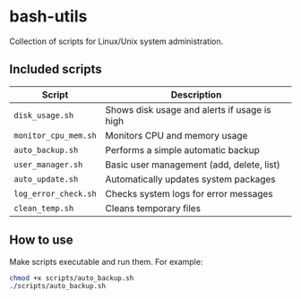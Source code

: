 # bash-utils

Collection of scripts for Linux/Unix system administration.

## Included scripts

| Script               | Description                                  |
|----------------------|----------------------------------------------|
| `disk_usage.sh`      | Shows disk usage and alerts if usage is high |
| `monitor_cpu_mem.sh` | Monitors CPU and memory usage                |
| `auto_backup.sh`     | Performs a simple automatic backup           |
| `user_manager.sh`    | Basic user management (add, delete, list)    |
| `auto_update.sh`     | Automatically updates system packages        |
| `log_error_check.sh` | Checks system logs for error messages        |
| `clean_temp.sh`      | Cleans temporary files                       |

## How to use

Make scripts executable and run them. For example:

```bash
chmod +x scripts/auto_backup.sh
./scripts/auto_backup.sh
